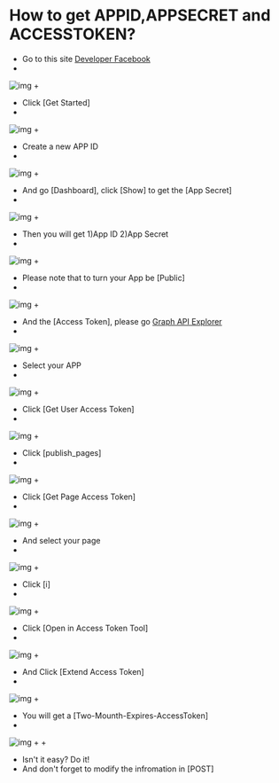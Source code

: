 # How to get APPID,APPSECRET and ACCESSTOKEN?
+ Go to this site [Developer Facebook](https://developer.facebook.com/)
+
![img](http://i.imgur.com/OGvLZGi.png)
+
+ Click [Get Started]
+
![img](http://i.imgur.com/jQ9xsoQ.png)
+
+ Create a new APP ID
+
![img](http://i.imgur.com/pEjlPqS.png)
+
+ And go [Dashboard], click [Show] to get the [App Secret]
+
![img](http://i.imgur.com/VCeM9dC.png)
+
+ Then you will get 1)App ID 2)App Secret
+
![img](http://i.imgur.com/hvRMeqQ.png)
+
+ Please note that to turn your App be [Public]
+
![img](http://i.imgur.com/ed3S923.png)
+
+ And the [Access Token], please go [Graph API Explorer](https://developers.facebook.com/tools/explorer)
+
![img](http://i.imgur.com/17rlN6b.png)
+
+ Select your APP
+
![img](http://i.imgur.com/3j4WctD.png)
+
+ Click [Get User Access Token]
+
![img](http://i.imgur.com/6CAEegN.png)
+
+ Click [publish_pages]
+
![img](http://i.imgur.com/kMf4E6P.png)
+
+ Click [Get Page Access Token]
+
![img](http://i.imgur.com/0Sms8Ip.png)
+
+ And select your page
+
![img](http://i.imgur.com/qXZHsVS.png)
+
+ Click [i]
+
![img](http://i.imgur.com/tO9Sxsq.png)
+
+ Click [Open in Access Token Tool]
+
![img](http://i.imgur.com/5xu8cEa.png)
+
+ And Click [Extend Access Token]
+
![img](http://i.imgur.com/ogQzSQe.png)
+
+ You will get a [Two-Mounth-Expires-AccessToken]
+
![img](http://i.imgur.com/rXGtR9t.png)
+
+
+ Isn't it easy? Do it!
+ And don't forget to modify the infromation in [POST]
